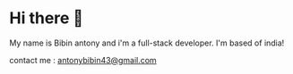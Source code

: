 # Hi there 👋
My name is Bibin antony and i'm a full-stack developer. I'm based of india!

contact me :
antonybibin43@gmail.com
